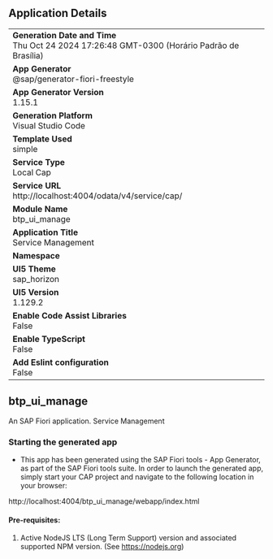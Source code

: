 ## Application Details
|               |
| ------------- |
|**Generation Date and Time**<br>Thu Oct 24 2024 17:26:48 GMT-0300 (Horário Padrão de Brasília)|
|**App Generator**<br>@sap/generator-fiori-freestyle|
|**App Generator Version**<br>1.15.1|
|**Generation Platform**<br>Visual Studio Code|
|**Template Used**<br>simple|
|**Service Type**<br>Local Cap|
|**Service URL**<br>http://localhost:4004/odata/v4/service/cap/|
|**Module Name**<br>btp_ui_manage|
|**Application Title**<br>Service Management|
|**Namespace**<br>|
|**UI5 Theme**<br>sap_horizon|
|**UI5 Version**<br>1.129.2|
|**Enable Code Assist Libraries**<br>False|
|**Enable TypeScript**<br>False|
|**Add Eslint configuration**<br>False|

## btp_ui_manage

An SAP Fiori application. Service Management

### Starting the generated app

-   This app has been generated using the SAP Fiori tools - App Generator, as part of the SAP Fiori tools suite.  In order to launch the generated app, simply start your CAP project and navigate to the following location in your browser:

http://localhost:4004/btp_ui_manage/webapp/index.html

#### Pre-requisites:

1. Active NodeJS LTS (Long Term Support) version and associated supported NPM version.  (See https://nodejs.org)


